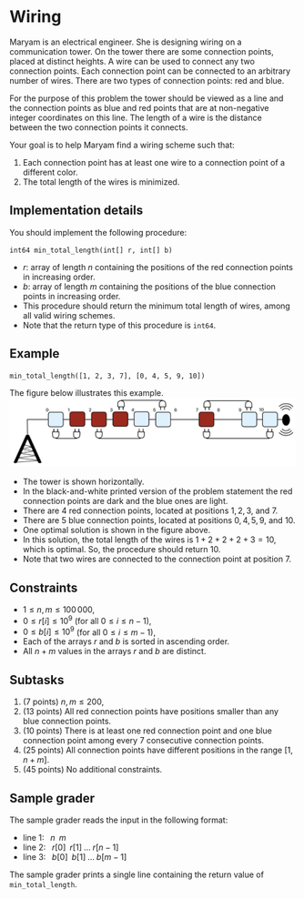 # Wiring

Maryam is an electrical engineer.
She is designing wiring on a communication tower.
On the tower there are some connection points, placed at distinct heights.
A wire can be used to connect any two connection points.
Each connection point can be connected to an arbitrary number of wires.
There are two types of connection points: red and blue.

For the purpose of this problem the tower should be viewed as a line and the connection points
as blue and red points that are at non-negative integer coordinates on this line.
The length of a wire is the distance between the two connection points it connects.

Your goal is to help Maryam find a wiring scheme such that:
1. Each connection point has at least one wire to a connection point of a different color.
1. The total length of the wires is minimized.

## Implementation details

You should implement the following procedure:

```
int64 min_total_length(int[] r, int[] b)
```

* $r$: array of length $n$ containing the positions of the red connection points in increasing order.
* $b$: array of length $m$ containing the positions of the blue connection points in increasing order.
* This procedure should return the minimum total length of wires, among all valid wiring schemes.
* Note that the return type of this procedure is `int64`.

## Example

```
min_total_length([1, 2, 3, 7], [0, 4, 5, 9, 10])
```

The figure below illustrates this example.
![Wiring](wiring.png)

* The tower is shown horizontally.
* In the black-and-white printed version of the problem statement the red connection points are dark and the blue ones are light.
* There are $4$ red connection points, located at positions $1, 2, 3,$ and $7$.
* There are $5$ blue connection points, located at positions $0, 4, 5, 9,$ and $10$.
* One optimal solution is shown in the figure above.
* In this solution, the total length of the wires is $1 + 2 + 2 + 2 + 3 = 10$, which is optimal.
So, the procedure should return $10$.
* Note that two wires are connected to the connection point at position $7$.

## Constraints

* $1 \leq n, m \leq 100\,000$,
* $0 \leq r[i] \leq 10^9$ (for all $0 \leq i \leq n-1$),
* $0 \leq b[i] \leq 10^9$ (for all $0 \leq i \leq m-1$),
* Each of the arrays $r$ and $b$ is sorted in ascending order.
* All $n+m$ values in the arrays $r$ and $b$ are distinct.

## Subtasks

1. (7 points) $n, m \leq 200$,
1. (13 points) All red connection points have positions smaller than any blue connection points.
1. (10 points) There is at least one red connection point and one blue connection point among every $7$ consecutive connection points.
1. (25 points) All connection points have different positions in the range $[1, n+m]$.
1. (45 points) No additional constraints.

## Sample grader

The sample grader reads the input in the following format:
* line $1$: $\;\; n \;\; m$
* line $2$: $\;\; r[0] \;\;  r[1] \;  \ldots \; r[n-1]$
* line $3$: $\;\; b[0] \;\;  b[1] \;  \ldots \; b[m-1]$

The sample grader prints a single line containing the return value of `min_total_length`.
